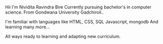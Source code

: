
Hii I'm Nividita Ravindra Bire
Currently pursuing bachelor's in computer science.
From Gondwana University Gadchiroli..

I'm familiar with languages like HTML, CSS, SQL Javascript, mongodb
And learning many more...



All ways ready to learning and adapting new curriculum.


